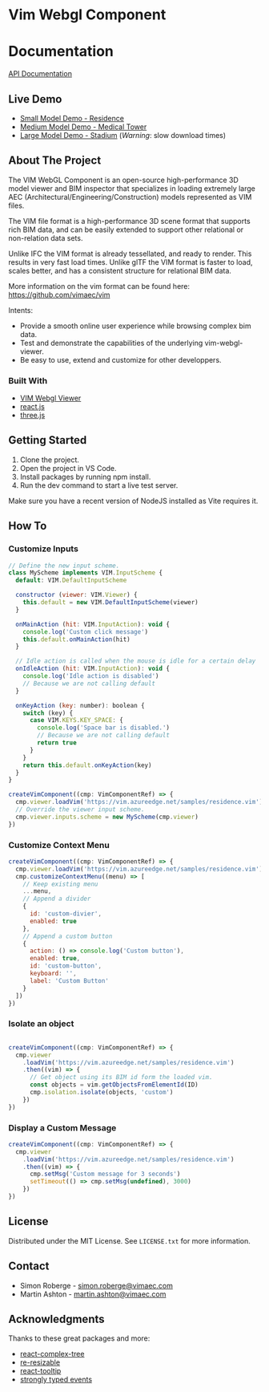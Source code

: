 # Vim Webgl Component
# Documentation

[API Documentation](https://vimaec.github.io/vim-webgl-app/api/index.html)

## Live Demo
- [Small Model Demo - Residence](https://vimaec.github.io/vim-webgl-app)
- [Medium Model Demo - Medical Tower](https://vimaec.github.io/vim-webgl-app/release?vim=https://vim.azureedge.net/samples/skanska.vim)
- [Large Model Demo - Stadium](https://vimaec.github.io/vim-webgl-app/release?vim=https://vim.azureedge.net/samples/stadium.vim) (_Warning_: slow download times)

## About The Project

The VIM WebGL Component is an open-source high-performance 3D model viewer and BIM inspector that specializes in loading extremely large AEC (Architectural/Engineering/Construction) models represented as VIM files.

The VIM file format is a high-performance 3D scene format that supports rich BIM data, and can be easily extended to support other relational or non-relation data sets.

Unlike IFC the VIM format is already tessellated, and ready to render. This results in very fast load times. Unlike glTF the VIM format is faster to load, scales better, and has a consistent structure for relational BIM data.

More information on the vim format can be found here: https://github.com/vimaec/vim

Intents:

- Provide a smooth online user experience while browsing complex bim data.
- Test and demonstrate the capabilities of the underlying vim-webgl-viewer.
- Be easy to use, extend and customize for other developpers.

### Built With
- [VIM Webgl Viewer](https://github.com/vimaec/vim-webgl-viewer)
- [react.js](https://reactjs.org/)
- [three.js](https://threejs.org/)

## Getting Started

1. Clone the project.
2. Open the project in VS Code.
3. Install packages by running npm install.
4. Run the dev command to start a live test server.

Make sure you have a recent version of NodeJS installed as Vite requires it.

## How To

### Customize Inputs

```javascript
// Define the new input scheme.
class MyScheme implements VIM.InputScheme {
  default: VIM.DefaultInputScheme

  constructor (viewer: VIM.Viewer) {
    this.default = new VIM.DefaultInputScheme(viewer)
  }

  onMainAction (hit: VIM.InputAction): void {
    console.log('Custom click message')
    this.default.onMainAction(hit)
  }

  // Idle action is called when the mouse is idle for a certain delay
  onIdleAction (hit: VIM.InputAction): void {
    console.log('Idle action is disabled')
    // Because we are not calling default
  }

  onKeyAction (key: number): boolean {
    switch (key) {
      case VIM.KEYS.KEY_SPACE: {
        console.log('Space bar is disabled.')
        // Because we are not calling default
        return true
      }
    }
    return this.default.onKeyAction(key)
  }
}

createVimComponent((cmp: VimComponentRef) => {
  cmp.viewer.loadVim('https://vim.azureedge.net/samples/residence.vim')
  // Override the viewer input scheme.
  cmp.viewer.inputs.scheme = new MyScheme(cmp.viewer)
})
```

### Customize Context Menu
```javascript
createVimComponent((cmp: VimComponentRef) => {
  cmp.viewer.loadVim('https://vim.azureedge.net/samples/residence.vim')
  cmp.customizeContextMenu((menu) => [
    // Keep existing menu
    ...menu,
    // Append a divider
    {
      id: 'custom-divier',
      enabled: true
    },
    // Append a custom button
    {
      action: () => console.log('Custom button'),
      enabled: true,
      id: 'custom-button',
      keyboard: '',
      label: 'Custom Button'
    }
  ])
})
```

### Isolate an object
```javascript

createVimComponent((cmp: VimComponentRef) => {
  cmp.viewer
    .loadVim('https://vim.azureedge.net/samples/residence.vim')
    .then((vim) => {
      // Get object using its BIM id form the loaded vim.
      const objects = vim.getObjectsFromElementId(ID)
      cmp.isolation.isolate(objects, 'custom')
    })
})

```

### Display a Custom Message
```javascript
createVimComponent((cmp: VimComponentRef) => {
  cmp.viewer
    .loadVim('https://vim.azureedge.net/samples/residence.vim')
    .then((vim) => {
      cmp.setMsg('Custom message for 3 seconds')
      setTimeout(() => cmp.setMsg(undefined), 3000)
    })
})

```

## License

Distributed under the MIT License. See `LICENSE.txt` for more information.

## Contact

 - Simon Roberge - simon.roberge@vimaec.com
 - Martin Ashton - martin.ashton@vimaec.com

## Acknowledgments
Thanks to these great packages and more:

 - [react-complex-tree](https://github.com/lukasbach/react-complex-tree)
 - [re-resizable](https://github.com/bokuweb/re-resizable)
 - [react-tooltip](https://github.com/ReactTooltip/react-tooltip)
 - [strongly typed events](https://github.com/KeesCBakker/Strongly-Typed-Events-for-TypeScript#readme)


